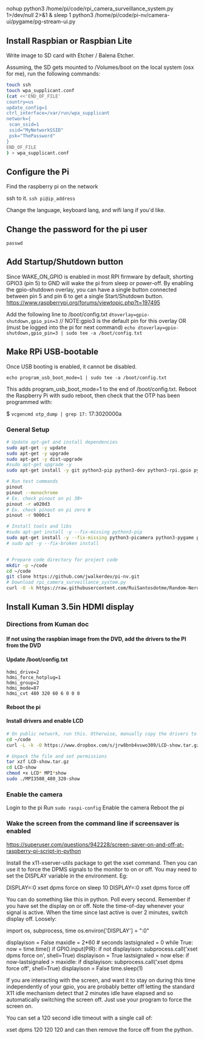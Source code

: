 #


nohup python3 /home/pi/code/rpi_camera_surveillance_system.py 1>/dev/null 2>&1 &
sleep 1
python3 /home/pi/code/pi-nv/camera-ui/pygame/pg-stream-ui.py


## Install Raspbian or Raspbian Lite

Write image to SD card with Etcher / Balena Etcher.

Assuming, the SD gets mounted to /Volumes/boot on the local system (osx for me), run the following commands:
```bash
touch ssh
touch wpa_supplicant.conf
(cat <<'END_OF_FILE'
country=us
update_config=1
ctrl_interface=/var/run/wpa_supplicant
network={
 scan_ssid=1
 ssid="MyNetworkSSID"
 psk="ThePassword"
}
END_OF_FILE
) > wpa_supplicant.conf
```

## Configure the Pi

Find the raspberry pi on the network

ssh to it.
`ssh pi@ip_address`

Change the language, keyboard lang, and wifi lang if you'd like.

## Change the password for the pi user
`passwd`

## Add Startup/Shutdown button

Since WAKE_ON_GPIO is enabled in most RPI firmware by default, shorting GPIO3 (pin 5) to GND will wake the pi from sleep or power-off.  By enabling the gpio-shutdown overlay, you can have a single button connected between pin 5 and pin 6 to get a single Start/Shutdown button.
https://www.raspberrypi.org/forums/viewtopic.php?t=197495

Add the following line to /boot/config.txt
`dtoverlay=gpio-shutdown,gpio_pin=3`    // NOTE:gpio3 is the default pin for this overlay
OR (must be logged into the pi for next command)
`echo dtoverlay=gpio-shutdown,gpio_pin=3 | sudo tee -a /boot/config.txt`


## Make RPi USB-bootable
Once USB booting is enabled, it cannot be disabled.

`echo program_usb_boot_mode=1 | sudo tee -a /boot/config.txt`

This adds program_usb_boot_mode=1 to the end of /boot/config.txt. Reboot the Raspberry Pi with sudo reboot, then check that the OTP has been programmed with:

$ `vcgencmd otp_dump | grep 17:`
17:3020000a

### General Setup
```bash
# Update apt-get and install dependencies
sudo apt-get -y update
sudo apt-get -y upgrade
sudo apt-get -y dist-upgrade
#sudo apt-get upgrade -y
sudo apt-get install -y git python3-pip python3-dev python3-rpi.gpio python3-gpiozero python3-picamera python3-pygame python3-opencv

# Run test commands
pinout
pinout --monochrome
# Ex. check pinout on pi 3B+
pinout -r a020d3
# Ex. check pinout on pi zero W
pinout -r 9000c1

# Install tools and libs
#sudo apt-get install -y --fix-missing python3-pip
sudo apt-get install -y --fix-missing python3-picamera python3-pygame python3-opencv
# sudo apt -y --fix-broken install


# Prepare code directory for project code
mkdir -p ~/code
cd ~/code
git clone https://github.com/jwalkerdev/pi-nv.git
# Download rpi_camera_surveillance_system.py
curl -O -k https://raw.githubusercontent.com/RuiSantosdotme/Random-Nerd-Tutorials/master/Projects/rpi_camera_surveillance_system.py
```

## Install Kuman 3.5in HDMI display
### Directions from Kuman doc
#### If not using the raspbian image from the DVD, add the drivers to the PI from the DVD

#### Update /boot/config.txt
```
hdmi_drive=2
hdmi_force_hotplug=1
hdmi_group=2
hdmi_mode=87
hdmi_cvt 480 320 60 6 0 0 0
```

#### Reboot the pi

#### Install drivers and enable LCD

```bash
# On public network, run this. Otherwise, manually copy the drivers to the pi
cd ~/code
curl -L -k -O https://www.dropbox.com/s/jrw8bnb4vswo309/LCD-show.tar.gz

# Unpack the file and set permissions
tar xzf LCD-show.tar.gz
cd LCD-show
chmod +x LCD* MPI*show
sudo ./MPI3508_480_320-show
```

### Enable the camera

Login to the pi
Run `sudo raspi-config`
Enable the camera
Reboot the pi


### Wake the screen from the command line if screensaver is enabled
https://superuser.com/questions/942228/screen-saver-on-and-off-at-raspberry-pi-script-in-python

Install the x11-xserver-utils package to get the xset command. Then you can use it to force the DPMS signals to the monitor to on or off. You may need to set the DISPLAY variable in the environment. Eg:

DISPLAY=:0 xset dpms force on
sleep 10
DISPLAY=:0 xset dpms force off

You can do something like this in python. Poll every second. Remember if you have set the display on or off. Note the time-of-day whenever your signal is active. When the time since last active is over 2 minutes, switch display off. Loosely:

import os, subprocess, time
os.environ['DISPLAY'] = ":0"

displayison = False
maxidle = 2*60 # seconds
lastsignaled = 0
while True:
    now = time.time()
    if GPIO.input(PIR):
        if not displayison:
            subprocess.call('xset dpms force on', shell=True)
            displayison = True
        lastsignaled = now
    else:
        if now-lastsignaled > maxidle:
            if displayison:
                subprocess.call('xset dpms force off', shell=True)
                displayison = False
    time.sleep(1)

If you are interacting with the screen, and want it to stay on during this time independently of your gpio, you are probably better off letting the standard X11 idle mechanism detect that 2 minutes idle have elapsed and so automatically switching the screen off. Just use your program to force the screen on.

You can set a 120 second idle timeout with a single call of:

xset dpms 120 120 120
and can then remove the force off from the python.
